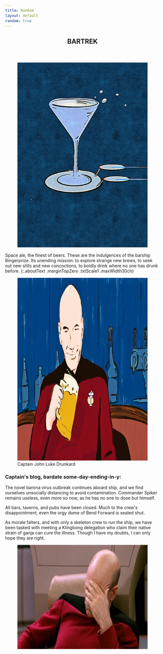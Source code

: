 ```yaml
---
title: Random
layout: default
random: true
---
```


<article class="projContainer aboutContainer" markdown="1">
<header class="centerGrid">
<h1 class="trekTitle flexRow txtScale3"><span>BAR</span><span class="flexAlignEnd">TREK</span></h1>
</header>

<section class="conditionalFlexRow smBreak" markdown="1">
<figure class="conditionalRightMarg">
<img src="images/random/bingerprize.jpg" alt="a starship that looks like an overflowing martini glass on a coaster" class="marginTopZero photoMedResp" width="600px" height="600px">
</figure>

Space ale, the finest of beers. These are the indulgences of the barship Bingerprize. Its unending mission: to explore strange new brews, to seek out new stills and new concoctions, to boldly drink where no one has drunk before.
{:.aboutText .marginTopZero .txtScale1 .maxWidth30ch}
</section>

<article class="medBreak" markdown="1">
<figure>
<img src="images/random/jeanlukedrunkard.jpg" alt="John Luke Drunkard happy and holding a mug of ale" class="smBreak photoLGResp" width="1000px" height="593px">
<figcaption>Captain John Luke Drunkard</figcaption>
</figure>

<section class="aboutText" markdown="1">
<h3>Captain's blog, bardate some-day-ending-in-y:</h3>

The novel barona virus outbreak continues aboard ship, and we find ourselves unsocially distancing to avoid contamination. Commander Spiker remains useless, even more so now, as he has no one to dose but himself.

All bars, taverns, and pubs have been closed. Much to the crew's disappointment, even the orgy dome of Bend Forward is sealed shut.

As morale falters, and with only a skeleton crew to run the ship, we have been tasked with meeting a Klingbong delegation who claim their native strain of ganja can cure the illness. Though I have my doubts, I can only hope they are right.
</section>
</article>

<section class="conditionalFlexRow">
<div class="flexGrThree"></div> <!-- empty div will take up 3/4 of screen next to figure on wider screens -->
<figure class="medBreak flexGrOne">
<img src="images/random/picard-facepalm.jpg" alt="Captain Picard facepalming" class="photoLGResp" width="600px" height="338px">
</figure>
</section>
</article>
